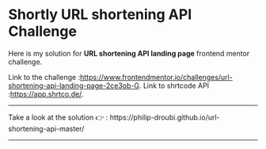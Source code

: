 # Shortly URL shortening API Challenge

Here is my solution for **URL shortening API landing page** frontend mentor challenge.

Link to the challenge :<https://www.frontendmentor.io/challenges/url-shortening-api-landing-page-2ce3ob-G>.
Link to shrtcode API :<https://app.shrtco.de/>.

<hr>
Take a look at the solution 👉 : https://philip-droubi.github.io/url-shortening-api-master/
<hr>